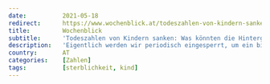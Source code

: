 ```yaml
---
date:          2021-05-18
redirect:      https://www.wochenblick.at/todeszahlen-von-kindern-sanken-was-koennten-die-hintergruende-sein/
title:         Wochenblick
subtitle:      'Todeszahlen von Kindern sanken: Was könnten die Hintergründe sein?'
description:   'Eigentlich werden wir periodisch eingesperrt, um ein bis heute flüchtiges Virus an seiner Verbreitung zu hindern. Diese Funktion ist längst als Notlüge entlarvt. Selbst die Weltgesundheitsorganisation (WHO) räumt ein, dass Ausgangssperren, Schul- und Geschäftsschließungen ohne Effekt sind.'
country:       AT
categories:    [Zahlen]
tags:          [sterblichkeit, kind]
---
```

